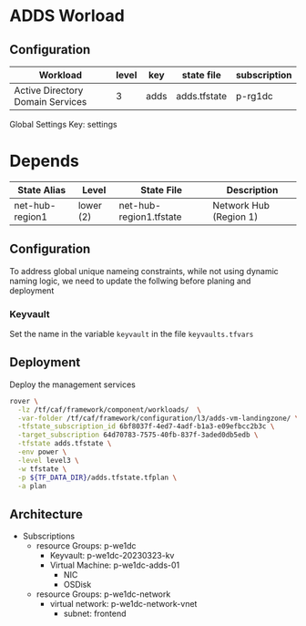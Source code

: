 # ADDS Worload


## Configuration

|Workload|level|key|state file|subscription|
|---|---|---|---|---|
|Active Directory Domain Services|3|adds|adds.tfstate|p-rg1dc|

Global Settings Key: settings

# Depends

|State Alias | Level |  State File | Description
|---|---|---|---|
|net-hub-region1  |lower (2) |net-hub-region1.tfstate| Network Hub (Region 1)


## Configuration

To address global unique nameing constraints, while not using dynamic naming logic, we need to update the follwing before planing and deployment

### Keyvault

Set the name in the variable `keyvault` in the file `keyvaults.tfvars`

## Deployment

Deploy the management services


```bash
rover \
  -lz /tf/caf/framework/component/workloads/  \
  -var-folder /tf/caf/framework/configuration/l3/adds-vm-landingzone/ \
  -tfstate_subscription_id 6bf8037f-4ed7-4adf-b1a3-e09efbcc2b3c \
  -target_subscription 64d70783-7575-40fb-837f-3aded0db5edb \
  -tfstate adds.tfstate \
  -env power \
  -level level3 \
  -w tfstate \
  -p ${TF_DATA_DIR}/adds.tfstate.tfplan \
  -a plan
```

## Architecture

* Subscriptions
  * resource Groups: p-we1dc
    * Keyvault: p-we1dc-20230323-kv
    * Virtual Machine: p-we1dc-adds-01
      * NIC
      * OSDisk
  * resource Groups: p-we1dc-network
    * virtual network: p-we1dc-network-vnet
      * subnet: frontend

